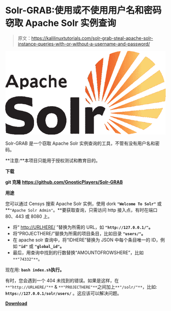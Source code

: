 # Solr-GRAB:使用或不使用用户名和密码窃取 Apache Solr 实例查询

> 原文：<https://kalilinuxtutorials.com/solr-grab-steal-apache-solr-instance-queries-with-or-without-a-username-and-password/>

[![Solr-GRAB : Steal Apache Solr Instance Queries With Or Without A Username And Password](img//362d4b7bf4499c04cc6601924d8b19a1.png "Solr-GRAB : Steal Apache Solr Instance Queries With Or Without A Username And Password")](https://1.bp.blogspot.com/-DujCI922dc4/YLstiTOJfJI/AAAAAAAAJVY/p16F-Q35laMJx89I3rJwxgjQah3EneMAgCLcBGAsYHQ/s728/Solr-GRAB%25281%2529.png)

Solr-GRAB 是一个窃取 Apache Solr 实例查询的工具，不管有没有用户名和密码。

**注意:**本项目只能用于授权测试和教育目的。

**下载**

**git 克隆 https://github.com/GnosticPlayers/Solr-GRAB**

**用途**

您可以通过 Censys 搜索 Apache Solr 实例，使用 dork **`"Welcome To Solr"`** 或 **`"Apache Solr Admin"`。**要获取查询，只需访问 http 接入点，有时在端口 80、443 或 8080 上。

*   将“ [http://URLHERE/](http://urlhere/) ”替换为所需的 URL，如 **`"http://127.0.0.1/"`。**
*   将“PROJECTHERE/”替换为所需的项目条目，比如目录 **`"users/"`。**
*   在 apache solr 查询中，将“IDHERE”替换为 JSON 中每个条目唯一的 ID，例如 **`"id"`** 或 **`"global_id"`。**
*   最后，用查询中找到的行数替换“AMOUNTOFROWSHERE”，比如`**"74332"**`。

现在用: **`bash index.sh`执行。**

有时，您会遇到一个 404 未找到的错误。如果是这样，在`**"http://URLHERE/"**` & `**"PROJECTHERE"**`之间加上`**"/solr/"**`，比如: **`https://127.0.0.1/solr/users/`** 。这应该可以解决问题。

[**Download**](https://github.com/GnosticPlayers/Solr-GRAB)